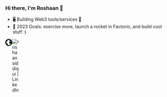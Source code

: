 ### Hi there, I'm Roshaan 👋

- 🖥️ Building Web3 tools/services 🚀
- 🥅 2023 Goals: exercise more, launch a rocket in Factorio, and build cool stuff :) 

[<img align="left" alt="roshaansiddiqui.com" width="22px" src="https://raw.githubusercontent.com/iconic/open-iconic/master/svg/globe.svg" />][website]
[<img align="left" alt="roshaansiddiqui | LinkedIn" width="22px" src="https://cdn.jsdelivr.net/npm/simple-icons@v3/icons/linkedin.svg" />][linkedin]

<br />

[twitter]: https://roshaan.near.social
[website]: https://roshaansiddiqui.com/
[linkedin]: https://www.linkedin.com/in/roshaan-siddiqui/

